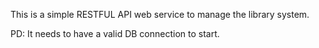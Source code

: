 This is a simple RESTFUL API web service to manage the library system.

PD: It needs to have a valid DB connection to start.